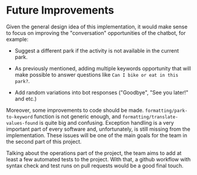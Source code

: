 # Future Improvements

Given the general design idea of this implementation, it would make sense to focus
on improving the "conversation" opportunities of the chatbot, for example:

* Suggest a different park if the activity is not available in the current park.

* As previously mentioned, adding multiple keywords opportunity that will make possible
to answer questions like `Can I bike or eat in this park?`.

* Add random variations into bot responses ("Goodbye", "See you later!" and etc.)

Moreover, some improvements to code should be made. `formatting/park-to-keyword`
function is not generic enough, and `formatting/translate-values-found` is quite big
and confusing. Exception handling is a very important part of every software and,
unfortunately, is still missing from the implementation. These issues will be one
of the main goals for the team in the second part of this project.

Talking about the operations part of the project, the team aims to add at least a few automated tests to the project. With that, a github workflow with syntax check and
test runs on pull requests would be a good final touch.
